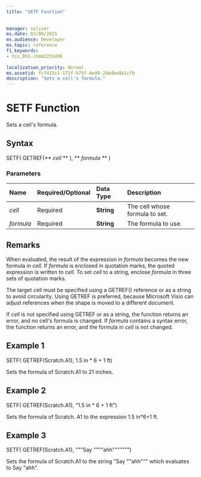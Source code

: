 ```yaml
---
title: "SETF Function"
 
 
manager: soliver
ms.date: 03/09/2015
ms.audience: Developer
ms.topic: reference
f1_keywords:
- Vis_DSS.chm82251496
 
localization_priority: Normal
ms.assetid: fcf415c1-171f-b75f-6e40-2bbdbe8b1cfb
description: "Sets a cell's formula."
---
```


# SETF Function

Sets a cell's formula. 
  
## Syntax

SETF( GETREF(** *cell* ** ), ** *formula* ** ) 
  
### Parameters

|**Name**|**Required/Optional**|**Data Type**|**Description**|
|:-----|:-----|:-----|:-----|
| _cell_ <br/> |Required  <br/> |**String** <br/> |The cell whose formula to set.  <br/> |
| _formula_ <br/> |Required  <br/> |**String** <br/> |The formula to use.  <br/> |
   
## Remarks

When evaluated, the result of the expression in  _formula_ becomes the new formula in  _cell_. If  _formula_ is enclosed in quotation marks, the quoted expression is written to  _cell_. To set  _cell_ to a string, enclose  _formula_ in three sets of quotation marks. 
  
The target cell must be specified using a GETREF() reference or as a string to avoid circularity. Using GETREF is preferred, because Microsoft Visio can adjust references when the shape is moved to a different document.
  
If  _cell_ is not specified using GETREF or as a string, the function returns an error, and no cell's formula is changed. If  _formula_ contains a syntax error, the function returns an error, and the formula in  _cell_ is not changed. 
  
## Example 1

SETF( GETREF(Scratch.A1), 1.5 in \* 6 + 1 ft)
  
Sets the formula of Scratch.A1 to 21 inches.
  
## Example 2

SETF( GETREF(Scratch.A1), "1.5 in \* 6 + 1 ft")
  
Sets the formula of Scratch. A1 to the expression 1.5 in\*6+1 ft.
  
## Example 3

SETF( GETREF(Scratch.A1), """Say """"ahh""""""")
  
Sets the formula of Scratch.A1 to the string "Say ""ahh""" which evaluates to Say "ahh".
  

